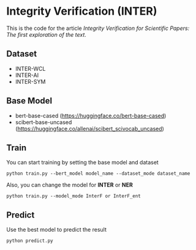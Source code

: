 # Integrity Verification (INTER)

This is the code for the article *Integrity Verification for Scientific Papers: The first exploration of the text*.

## Dataset

* INTER-WCL
* INTER-AI
* INTER-SYM
  
## Base Model

* bert-base-cased   (https://huggingface.co/bert-base-cased) 
* scibert-base-uncased   (https://huggingface.co/allenai/scibert_scivocab_uncased)

## Train 

You can start training by setting the base model and dataset 
```
python train.py --bert_model model_name --dataset_mode dataset_name
```
Also, you can change the model for **INTER** or **NER**
```
python train.py --model_mode InterF or InterF_ent
```

## Predict
Use the best model to predict the result
```
python predict.py
```
